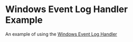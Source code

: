 # Windows Event Log Handler Example
An example of using the [Windows Event Log Handler](https://github.com/nikolaybespalov/windows-event-log-handler)
